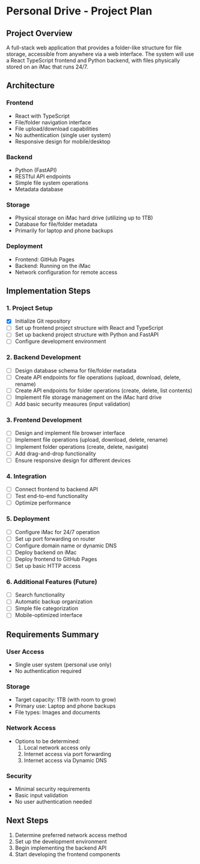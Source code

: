 # Personal Drive - Project Plan

## Project Overview
A full-stack web application that provides a folder-like structure for file storage, accessible from anywhere via a web interface. The system will use a React TypeScript frontend and Python backend, with files physically stored on an iMac that runs 24/7.

## Architecture

### Frontend
- React with TypeScript
- File/folder navigation interface
- File upload/download capabilities
- No authentication (single user system)
- Responsive design for mobile/desktop

### Backend
- Python (FastAPI)
- RESTful API endpoints
- Simple file system operations
- Metadata database

### Storage
- Physical storage on iMac hard drive (utilizing up to 1TB)
- Database for file/folder metadata
- Primarily for laptop and phone backups

### Deployment
- Frontend: GitHub Pages
- Backend: Running on the iMac
- Network configuration for remote access

## Implementation Steps

### 1. Project Setup
- [x] Initialize Git repository
- [ ] Set up frontend project structure with React and TypeScript
- [ ] Set up backend project structure with Python and FastAPI
- [ ] Configure development environment

### 2. Backend Development
- [ ] Design database schema for file/folder metadata
- [ ] Create API endpoints for file operations (upload, download, delete, rename)
- [ ] Create API endpoints for folder operations (create, delete, list contents)
- [ ] Implement file storage management on the iMac hard drive
- [ ] Add basic security measures (input validation)

### 3. Frontend Development
- [ ] Design and implement file browser interface
- [ ] Implement file operations (upload, download, delete, rename)
- [ ] Implement folder operations (create, delete, navigate)
- [ ] Add drag-and-drop functionality
- [ ] Ensure responsive design for different devices

### 4. Integration
- [ ] Connect frontend to backend API
- [ ] Test end-to-end functionality
- [ ] Optimize performance

### 5. Deployment
- [ ] Configure iMac for 24/7 operation
- [ ] Set up port forwarding on router
- [ ] Configure domain name or dynamic DNS
- [ ] Deploy backend on iMac
- [ ] Deploy frontend to GitHub Pages
- [ ] Set up basic HTTP access

### 6. Additional Features (Future)
- [ ] Search functionality
- [ ] Automatic backup organization
- [ ] Simple file categorization
- [ ] Mobile-optimized interface

## Requirements Summary

### User Access
- Single user system (personal use only)
- No authentication required

### Storage
- Target capacity: 1TB (with room to grow)
- Primary use: Laptop and phone backups
- File types: Images and documents

### Network Access
- Options to be determined:
  1. Local network access only
  2. Internet access via port forwarding
  3. Internet access via Dynamic DNS

### Security
- Minimal security requirements
- Basic input validation
- No user authentication needed

## Next Steps
1. Determine preferred network access method
2. Set up the development environment
3. Begin implementing the backend API
4. Start developing the frontend components
